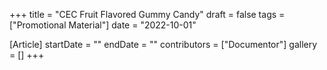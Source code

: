 +++
title = "CEC Fruit Flavored Gummy Candy"
draft = false
tags = ["Promotional Material"]
date = "2022-10-01"

[Article]
startDate = ""
endDate = ""
contributors = ["Documentor"]
gallery = []
+++
